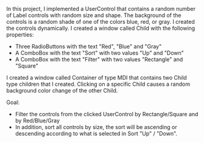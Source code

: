 In this project, I implemented a UserControl that contains a random number of Label controls with random size and shape. The background of the controls is a random shade of one of the colors blue, red, or gray. I created the controls dynamically.
I created a window called Child with the following properties:

* Three RadioButtons with the text "Red", "Blue" and "Gray"
* A ComboBox with the text "Sort" with two values "Up" and "Down"
* A ComboBox with the text "Filter" with two values "Rectangle" and "Square"

I created a window called Container of type MDI that contains two Child type children that I created.
Clicking on a specific Child causes a random background color change of the other Child.

Goal:
* Filter the controls from the clicked UserControl by Rectangle/Square and by Red/Blue/Gray
* In addition, sort all controls by size, the sort will be ascending or descending according to what is selected in Sort "Up" / "Down".
